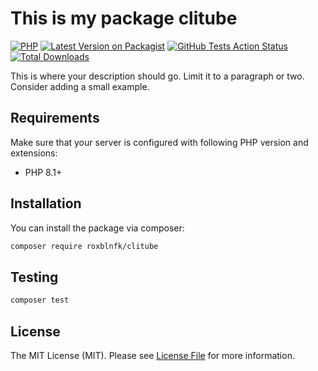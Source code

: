 # This is my package clitube

[![PHP](https://img.shields.io/packagist/php-v/roxblnfk/clitube.svg?style=flat-square)](https://packagist.org/packages/roxblnfk/clitube)
[![Latest Version on Packagist](https://img.shields.io/packagist/v/roxblnfk/clitube.svg?style=flat-square)](https://packagist.org/packages/roxblnfk/clitube)
[![GitHub Tests Action Status](https://img.shields.io/github/workflow/status/roxblnfk/clitube/run-tests?label=tests&style=flat-square)](https://github.com/roxblnfk/clitube/actions?query=workflow%3Arun-tests+branch%3Amain)
[![Total Downloads](https://img.shields.io/packagist/dt/roxblnfk/clitube.svg?style=flat-square)](https://packagist.org/packages/roxblnfk/clitube)

This is where your description should go. Limit it to a paragraph or two. Consider adding a small example.

## Requirements

Make sure that your server is configured with following PHP version and extensions:

- PHP 8.1+

## Installation

You can install the package via composer:

```bash
composer require roxblnfk/clitube
```

## Testing

```bash
composer test
```

## License

The MIT License (MIT). Please see [License File](LICENSE) for more information.
